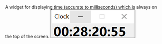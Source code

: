A widget for displaying time (accurate to milliseconds) which is always on the top of the screen.
![screenshot](./screenshot.png)